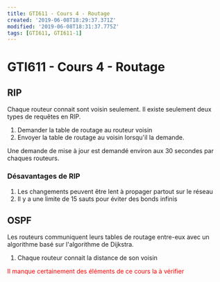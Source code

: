 ```yaml
---
title: GTI611 - Cours 4 - Routage
created: '2019-06-08T18:29:37.371Z'
modified: '2019-06-08T18:31:37.775Z'
tags: [GTI611, GTI611-1]
---
```


# GTI611 - Cours 4 - Routage

## RIP
Chaque routeur connait sont voisin seulement. Il existe seulement deux types de requêtes en RIP.
1. Demander la table de routage au routeur voisin
1. Envoyer la table de routage au voisin lorsqu'il la demande.

Une demande de mise à jour est demandé environ aux 30 secondes par chaques routeurs.

### Désavantages de RIP
1. Les changements peuvent être lent à propager partout sur le réseau
1. Il y a une limite de 15 sauts pour éviter des bonds infinis

## OSPF
Les routeurs communiquent leurs tables de routage entre-eux avec un algorithme basé sur l'algorithme de Dijkstra.
1. Chaque routeur connait la distance de son voisin

<span style="color:red">Il manque certainement des éléments de ce cours la à vérifier</span>
